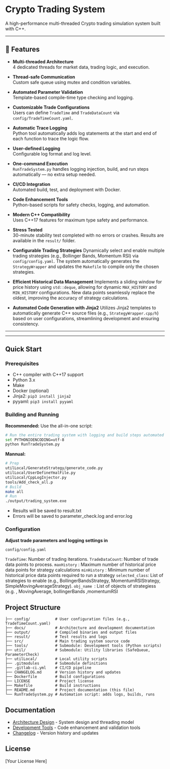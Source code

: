 # Crypto Trading System

A high-performance multi-threaded Crypto trading simulation system built with C++.

---

## 🚀 Features

- **Multi-threaded Architecture**  
  4 dedicated threads for market data, trading logic, and execution.

- **Thread-safe Communication**  
  Custom safe queue using mutex and condition variables.

- **Automated Parameter Validation**  
  Template-based compile-time type checking and logging.

- **Customizable Trade Configurations**  
  Users can define `TradeTime` and `TradeDataCount` via `config/TradeTimeCount.yaml`.

- **Automatic Trace Logging**  
  Python tool automatically adds log statements at the start and end of each function to trace the logic flow.

- **User-defined Logging**  
  Configurable log format and log level.

- **One-command Execution**  
  `RunTradeSystem.py` handles logging injection, build, and run steps automatically — no extra setup needed.

- **CI/CD Integration**  
  Automated build, test, and deployment with Docker.

- **Code Enhancement Tools**  
  Python-based scripts for safety checks, logging, and automation.

- **Modern C++ Compatibility**  
  Uses C++17 features for maximum type safety and performance.

- **Stress Tested**  
  30-minute stability test completed with no errors or crashes. Results are available in the `result/` folder.

- **Configurable Trading Strategies**
  Dynamically select and enable multiple trading strategies (e.g., Bollinger Bands, Momentum RSI) via `config/config.yaml`. The system automatically generates the `StrategyWrapper` and updates the `Makefile` to compile only the chosen strategies.

- **Efficient Historical Data Management**
  Implements a sliding window for price history using `std::deque`, allowing for dynamic `MAX_HISTORY` and `MIN_HISTORY` configurations. New data points seamlessly replace the oldest, improving the accuracy of strategy calculations.

- **Automated Code Generation with Jinja2**
  Utilizes Jinja2 templates to automatically generate C++ source files (e.g., `StrategyWrapper.cpp/h`) based on user configurations, streamlining development and ensuring consistency.

---

---

## Quick Start

### Prerequisites

- C++ compiler with C++17 support
- Python 3.x
- Make
- Docker (optional)
- Jinja2: `pip3 install jinja2`
- pyyaml: `pip3 install pyyaml `

### Building and Running

**Recommended:** Use the all-in-one script:

```bash
# Run the entire trading system with logging and build steps automated
set PYTHONIOENCODING=utf-8
python RunTradeSystem.py
```

**Mannual:** 

```bash
# Prep
utilLocal/GenerateStrategy/generate_code.py
utilLocal/UserDefineYmalFile.py
utilLocal/CppLogInjector.py
tools/Add_check_all.p
# Build
make all
# Run
./output/trading_system.exe
```

- Results will be saved to result.txt
- Errors will be saved to parameter_check.log and error.log

### Configuration

**Adjust trade parameters and logging settings in**

```bash
config/config.yaml
```

`TradeTime`: Number of trading iterations.
`TradeDataCount`: Number of trade data points to process.
`maxHistory` : Maximum number of historical price data points for strategy calculations
`minHistory` : Minimum number of historical price data points required to run a strategy
`selected_class`:  List of strategies to enable (e.g., BollingerBandsStrategy, MomentumRSIStrategy, SimpleMovingAverageStrategy). 
`obj_name `:  List of objects of strategiess    (e.g. , MovingAverage, bollingerBands ,momentumRSI

## Project Structure

```
├── config/           # User configuration files (e.g., TradeTimeCount.yaml)
├── docs/             # Architecture and development documentation
├── output/           # Compiled binaries and output files
├── result/           # Test results and logs
├── src/              # Main trading system source code
├── tools/            # Submodule: Development tools (Python scripts)
├── util/             # Submodule: Utility libraries (SafeQueue, ParameterCheck)
├── utilLocal/        # Local utility scripts
├── .gitmodules       # Submodule definitions
├── .gitlab-ci.yml    # CI/CD pipeline
├── CHANGELOG.md      # Version history and updates
├── Dockerfile        # Build configurations
├── LICENSE           # Project license
├── Makefile          # Build instructions
├── README.md         # Project documentation (this file)
└── RunTradeSystem.py # Automation script: adds logs, builds, runs
```

## Documentation

- [Architecture Design](docs/architecture.md) - System design and threading model
- [Development Tools](docs/development-tools.md) - Code enhancement and validation tools
- [Changelog](CHANGELOG.md) - Version history and updates

## License

[Your License Here]
